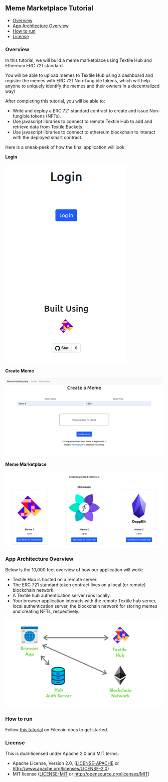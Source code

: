 ## Meme Marketplace Tutorial

- [Overview](#overview)
- [App Architecture Overview](#app-architecture-overview)
- [How to run](#how-to-run)
- [License](#license)

### Overview

In this tutorial, we will build a meme marketplace using Textile Hub and Ethereum ERC 721 standard.

You will be able to upload memes to Textile Hub using a dashboard and register the memes with ERC 721 Non-fungible tokens, which will help anyone to uniquely identify the memes and their owners in a decentralized way!

After completing this tutorial, you will be able to:

- Write and deploy a ERC 721 standard contract to create and issue Non-fungible tokens (NFTs).
- Use javascript libraries to connect to remote Textile Hub to add and retrieve data from Textile Buckets.
- Use javascript libraries to connect to ethereum blockchain to interact with the deployed smart contract.

Here is a sneak-peek of how the final application will look:

**Login**

![Login](./assets/hub-login.png)

**Create Meme**

![Create Meme](./assets/create-meme.png)

**Meme Marketplace**

![Meme Marketplace](./assets/memes.png)

### App Architecture Overview

Below is the 10,000 feet overview of how our application will work:

- Textile Hub is hosted on a remote server.
- The ERC 721 standard token contract lives on a local (or remote) blockchain network.
- A Textile hub authentication server runs locally.
- Your browser application interacts with the remote Textile hub server, local authentication server, the blockchain network for storing memes and creating NFTs, respectively.

![App Architecture Overview](./assets/hub-arch.png)

### How to run

Follow [this tutorial]() on Filecoin docs to get started.

### License

This is dual-licensed under Apache 2.0 and MIT terms:

- Apache License, Version 2.0, ([LICENSE-APACHE](./LICENSE-APACHE) or http://www.apache.org/licenses/LICENSE-2.0)
- MIT license ([LICENSE-MIT](./LICENSE-MIT) or http://opensource.org/licenses/MIT)
